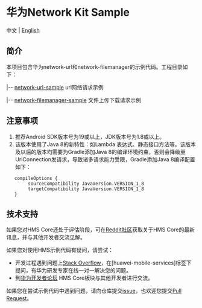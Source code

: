 # 华为Network Kit Sample
	
中文 | [English](./README.md)

## 简介
本项目包含华为network-url和network-filemanager的示例代码。工程目录如下：

|-- [network-url-sample](https://github.com/HMS-Core/hms-network-demo/tree/main/network-url-sample) url网络请求示例

|-- [network-filemanager-sample](https://github.com/HMS-Core/hms-network-demo/tree/main/network-filemanager-sample) 文件上传下载请求示例

## 注意事项
 1. 推荐Android SDK版本号为19或以上，JDK版本号为1.8或以上。
 2. 该版本使用了Java 8的新特性：如Lambda 表达式、静态接口方法等。该版本及以后的版本均需要为Gradle添加Java 8的编译环境约束，否则会降级至UrlConnection发请求，导致诸多请求能力受限，Gradle添加Java 8编译配置如下：
```
   compileOptions {
        sourceCompatibility JavaVersion.VERSION_1_8
        targetCompatibility JavaVersion.VERSION_1_8
   }
```

## 技术支持
如果您对HMS Core还处于评估阶段，可在[Reddit社区](https://www.reddit.com/r/HuaweiDevelopers/)获取关于HMS Core的最新讯息，并与其他开发者交流见解。

如果您对使用HMS示例代码有疑问，请尝试：
- 开发过程遇到问题上[Stack Overflow](https://stackoverflow.com/questions/tagged/huawei-mobile-services)，在[huawei-mobile-services]标签下提问，有华为研发专家在线一对一解决您的问题。
- 到[华为开发者论坛](https://developer.huawei.com/consumer/cn/forum/blockdisplay?fid=18) HMS Core板块与其他开发者进行交流。

如果您在尝试示例代码中遇到问题，请向仓库提交[issue](https://github.com/HMS-Core/hms-network-demo/issues)，也欢迎您提交[Pull Request](https://github.com/HMS-Core/hms-network-demo/pulls)。
